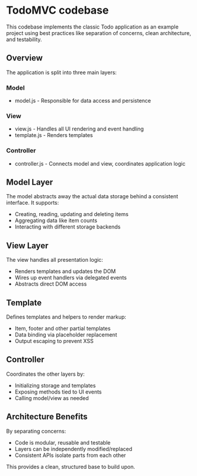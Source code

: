 # TodoMVC codebase

This codebase implements the classic Todo application as an example project using best practices like separation of concerns, clean architecture, and testability.

## Overview

The application is split into three main layers:

### Model

- model.js - Responsible for data access and persistence

### View

- view.js - Handles all UI rendering and event handling
- template.js - Renders templates

### Controller

- controller.js - Connects model and view, coordinates application logic

## Model Layer

The model abstracts away the actual data storage behind a consistent interface. It supports:

- Creating, reading, updating and deleting items
- Aggregating data like item counts
- Interacting with different storage backends

## View Layer

The view handles all presentation logic:

- Renders templates and updates the DOM
- Wires up event handlers via delegated events
- Abstracts direct DOM access

## Template

Defines templates and helpers to render markup:

- Item, footer and other partial templates
- Data binding via placeholder replacement
- Output escaping to prevent XSS

## Controller

Coordinates the other layers by:

- Initializing storage and templates
- Exposing methods tied to UI events
- Calling model/view as needed

## Architecture Benefits

By separating concerns:

- Code is modular, reusable and testable
- Layers can be independently modified/replaced
- Consistent APIs isolate parts from each other

This provides a clean, structured base to build upon.
